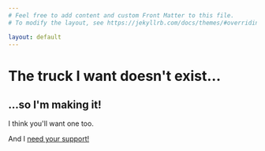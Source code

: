 ```yaml
---
# Feel free to add content and custom Front Matter to this file.
# To modify the layout, see https://jekyllrb.com/docs/themes/#overriding-theme-defaults

layout: default
---
```


# The truck I want doesn't exist…
## …so I'm making it!

I think you'll want one too.

And I [need your support!](/support)
